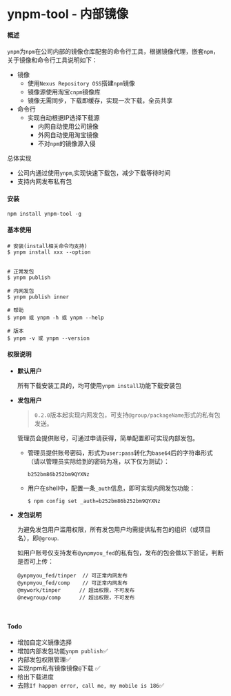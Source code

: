 # ynpm-tool - 内部镜像

#### 概述

`ynpm`为`npm`在公司内部的镜像仓库配套的命令行工具，根据镜像代理，嵌套`npm`，关于镜像和命令行工具说明如下：

- 镜像
  - 使用`Nexus Repository OSS`搭建`npm`镜像
  - 镜像源使用淘宝`cnpm`镜像库
  - 镜像无需同步，下载即缓存，实现一次下载，全员共享
- 命令行
  - 实现自动根据IP选择下载源
    - 内网自动使用公司镜像
    - 外网自动使用淘宝镜像
    - 不对`npm`的镜像源入侵

总体实现

- 公司内通过使用`ynpm`,实现快速下载包，减少下载等待时间
- 支持内网发布私有包



#### 安装

```
npm install ynpm-tool -g
```



#### 基本使用

```
# 安装(install相关命令均支持)
$ ynpm install xxx --option


# 正常发包
$ ynpm publish

# 内网发包
$ ynpm publish inner

# 帮助
$ ynpm 或 ynpm -h 或 ynpm --help

# 版本
$ ynpm -v 或 ynpm --version
```



#### 权限说明

- **默认用户**

  所有下载安装工具的，均可使用`ynpm install`功能下载安装包

- **发包用户**

  > `0.2.0`版本起实现内网发包，可支持`@group/packageName`形式的私有包发送。

  管理员会提供账号，可通过申请获得，简单配置即可实现内部发包。

  - 管理员提供账号密码，形式为`user:pass`转化为`base64`后的字符串形式（请以管理员实际给到的密码为准，以下仅为测试）：

    ```
    b252bm86b252bm9QYXNz
    ```

  - 用户在shell中，配置一条`_auth`信息，即可实现内网发包功能：

    ```
    $ npm config set _auth=b252bm86b252bm9QYXNz
    ```

- **发包说明**

  为避免发包用户滥用权限，所有发包用户均需提供私有包的组织（或项目名），即`@group`.

  如用户账号仅支持发布`@ynpmyou_fed`的私有包，发布的包会做以下验证，判断是否可上传：

  ```
  @ynpmyou_fed/tinper  // 可正常内网发布
  @ynpmyou_fed/comp    // 可正常内网发布 
  @mywork/tinper      // 超出权限，不可发布
  @newgroup/comp      // 超出权限，不可发布
  ```

  ​

#### Todo

- 增加自定义镜像选择
- 增加内部发包功能`ynpm publish`✅
- 内部发包权限管理✅
- 实现npm私有镜像镜像`@`下载 ✅
- 给出下载进度
- 去除`If happen error, call me, my mobile is 186`✅